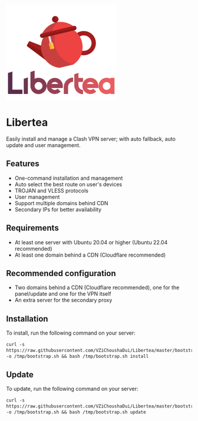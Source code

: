 <img src="https://raw.githubusercontent.com/VZiChoushaDui/Libertea/master/docs/logo-complete.png" style="width: 300px" />

# Libertea

Easily install and manage a Clash VPN server; with auto fallback, auto update and user management. 

## Features

- One-command installation and management
- Auto select the best route on user's devices
- TROJAN and VLESS protocols
- User management
- Support multiple domains behind CDN
- Secondary IPs for better availability

## Requirements

- At least one server with Ubuntu 20.04 or higher (Ubuntu 22.04 recommended)
- At least one domain behind a CDN (Cloudflare recommended)


## Recommended configuration

- Two domains behind a CDN (Cloudflare recommended), one for the panel/update and one for the VPN itself
- An extra server for the secondary proxy

## Installation

To install, run the following command on your server:

    curl -s https://raw.githubusercontent.com/VZiChoushaDui/Libertea/master/bootstrap.sh -o /tmp/bootstrap.sh && bash /tmp/bootstrap.sh install

## Update

To update, run the following command on your server:

    curl -s https://raw.githubusercontent.com/VZiChoushaDui/Libertea/master/bootstrap.sh -o /tmp/bootstrap.sh && bash /tmp/bootstrap.sh update
